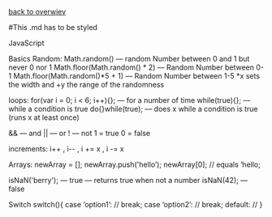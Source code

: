[back to overwiev](/../..)

#This .md has to be styled


JavaScript

Basics
Random:
Math.random() –– random Number between 0 and 1 but never 0 nor 1
Math.floor(Math.random() * 2) –– Random Number between 0-1
Math.floor(Math.random()*5 + 1) –– Random Number between 1-5
*x sets the width and +y the range of the randomness

loops:
for(var i = 0; i < 6; i++){}; –– for a number of time
while(true){}; –– while a condition is true
do{}while(true); –– does x while a condition is true (runs x at least once)

&& –– and  || –– or  ! –– not
1 = true
0 = false

increments:
i++ , i-- , i += x , i -= x

Arrays:
newArray = []; 
newArray.push('hello’); 
newArray[0]; // equals  ‘hello;

isNaN('berry'); –– true –– returns true when not a number
isNaN(42);  –– false

Switch
switch(){
	case ‘option1’: //
	break;
	case ‘option2’: //
	break;
	default: //
}